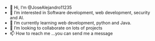 - 👋 Hi, I’m @JoseAlejandro11235
- 👀 I’m interested in Software development, web development, security and AI.
- 🌱 I’m currently learning web development, python and Java.
- 💞️ I’m looking to collaborate on lots of projects
- 📫 How to reach me ...you can send me a message 

<!---
JoseAlejandro11235/JoseAlejandro11235 is a ✨ special ✨ repository because its `README.md` (this file) appears on your GitHub profile.
You can click the Preview link to take a look at your changes.
--->
